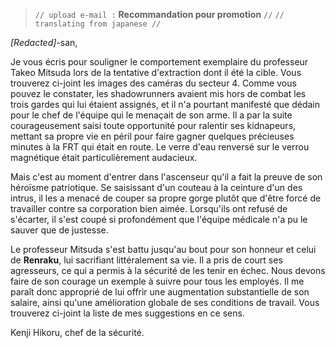 > `// upload e-mail :` **Recommandation pour promotion** `//`
> `// translating from japanese //`

*[Redacted]*-san,

Je vous écris pour souligner le comportement exemplaire du professeur Takeo Mitsuda lors de la tentative d'extraction dont il été la cible. Vous trouverez ci-joint les images des caméras du secteur 4. Comme vous pouvez le constater, les shadowrunners avaient mis hors de combat les trois gardes qui lui étaient assignés, et il n'a pourtant manifesté que dédain pour le chef de l'équipe qui le menaçait de son arme. Il a par la suite courageusement saisi toute opportunité pour ralentir ses kidnapeurs, mettant sa propre vie en péril pour faire gagner quelques précieuses minutes à la FRT qui était en route. Le verre d'eau renversé sur le verrou magnétique était particulièrement audacieux.

Mais c'est au moment d'entrer dans l'ascenseur qu'il a fait la preuve de son héroïsme patriotique. Se saisissant d'un couteau à la ceinture d'un des intrus, il les a menacé de couper sa propre gorge plutôt que d'être forcé de travailler contre sa corporation bien aimée. Lorsqu'ils ont refusé de s'écarter, il s'est coupé si profondément que l'équipe médicale n'a pu le sauver que de justesse.

Le professeur Mitsuda s'est battu jusqu'au bout pour son honneur et celui de **Renraku**, lui sacrifiant littéralement sa vie. Il a pris de court ses agresseurs, ce qui a permis à la sécurité de les tenir en échec. Nous devons faire de son courage un exemple à suivre pour tous les employés. Il me paraît donc approprié de lui offrir une augmentation substantielle de son salaire, ainsi qu'une amélioration globale de ses conditions de travail. Vous trouverez ci-joint la liste de mes suggestions en ce sens.

Kenji Hikoru, chef de la sécurité.
